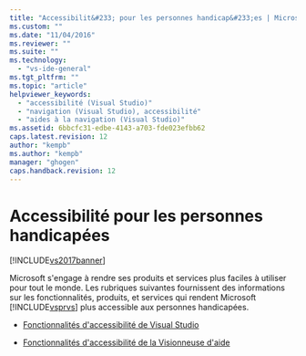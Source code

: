 ```yaml
---
title: "Accessibilit&#233; pour les personnes handicap&#233;es | Microsoft Docs"
ms.custom: ""
ms.date: "11/04/2016"
ms.reviewer: ""
ms.suite: ""
ms.technology: 
  - "vs-ide-general"
ms.tgt_pltfrm: ""
ms.topic: "article"
helpviewer_keywords: 
  - "accessibilité (Visual Studio)"
  - "navigation (Visual Studio), accessibilité"
  - "aides à la navigation (Visual Studio)"
ms.assetid: 6bbcfc31-edbe-4143-a703-fde023efbb62
caps.latest.revision: 12
author: "kempb"
ms.author: "kempb"
manager: "ghogen"
caps.handback.revision: 12
---
```

# Accessibilit&#233; pour les personnes handicap&#233;es
[!INCLUDE[vs2017banner](../../code-quality/includes/vs2017banner.md)]

Microsoft s'engage à rendre ses produits et services plus faciles à utiliser pour tout le monde.  Les rubriques suivantes fournissent des informations sur les fonctionnalités, produits, et services qui rendent Microsoft [!INCLUDE[vsprvs](../../code-quality/includes/vsprvs_md.md)] plus accessible aux personnes handicapées.  
  
-   [Fonctionnalités d'accessibilité de Visual Studio](../../ide/reference/accessibility-features-of-visual-studio.md)  
  
-   [Fonctionnalités d'accessibilité de la Visionneuse d'aide](../../ide/accessibility-features-of-the-help-viewer.md)